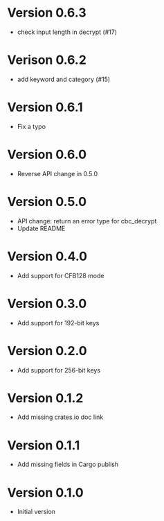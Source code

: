 # Version 0.6.3
- check input length in decrypt (#17)

# Verison 0.6.2
- add keyword and category (#15)

# Version 0.6.1
- Fix a typo

# Version 0.6.0
- Reverse API change in 0.5.0

# Version 0.5.0
- API change: return an error type for cbc_decrypt
- Update README

# Version 0.4.0

- Add support for CFB128 mode

# Version 0.3.0

- Add support for 192-bit keys

# Version 0.2.0

- Add support for 256-bit keys

# Version 0.1.2

- Add missing crates.io doc link

# Version 0.1.1

- Add missing fields in Cargo publish

# Version 0.1.0

- Initial version
